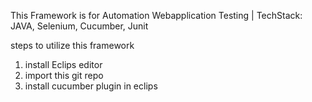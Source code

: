 This Framework is for Automation Webapplication Testing | 
TechStack: JAVA, Selenium, Cucumber, Junit

steps to utilize this framework
1. install Eclips editor
2. import this git repo
3. install cucumber plugin in eclips
